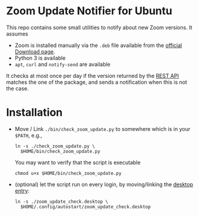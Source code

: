 # Zoom Update Notifier for Ubuntu

This repo contains some small utilities to notify about new Zoom versions. It assumes

- Zoom is installed manually via the `.deb` file available from the [official Download page](https://zoom.us/download).
- Python 3 is available
- `apt`, `curl` and `notify-send` are available

It checks at most once per day if the version returned by the [REST API](https://zoom.us/rest/download?os=linux) matches
the one of the package, and sends a notification when this is not the case.

# Installation

- Move / Link `./bin/check_zoom_update.py` to somewhere which is in your `$PATH`, e.g.,
  ```shell
  ln -s ./check_zoom_update.py \
    $HOME/bin/check_zoom_update.py
  ```
  You may want to verify that the script is executable
  ```shell
  chmod u+x $HOME/bin/check_zoom_update.py
  ``` 
- (optional) let the script run on every login, by moving/linking
  the [desktop entry](https://wiki.archlinux.org/title/Desktop_entries):
  ```shell
  ln -s ./zoom_update_check.desktop \
    $HOME/.config/autostart/zoom_update_check.desktop
  ```
